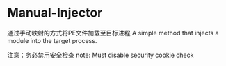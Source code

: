 # Manual-Injector

通过手动映射的方式将PE文件加载至目标进程
A simple method that injects a module into the target process. 

注意：务必禁用安全检查
note: Must disable security cookie check
